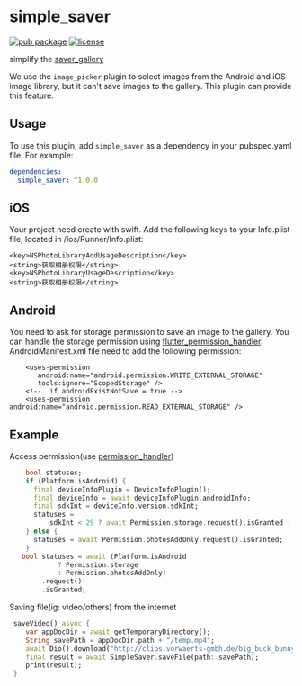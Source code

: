 # simple_saver

[![pub package](https://img.shields.io/pub/v/simple_saver.svg)](https://pub.dartlang.org/packages/simple_saver)
[![license](https://img.shields.io/github/license/mashape/apistatus.svg)](https://choosealicense.com/licenses/mit/)

simplify the [saver_gallery](https://pub.dev/packages/saver_gallery)

We use the `image_picker` plugin to select images from the Android and iOS image library, but it can't save images to the gallery. This plugin can provide this feature.

## Usage

To use this plugin, add `simple_saver` as a dependency in your pubspec.yaml file. For example:
```yaml
dependencies:
  simple_saver: ^1.0.0
```

## iOS
Your project need create with swift.
Add the following keys to your Info.plist file, located in
<project root>/ios/Runner/Info.plist:
```
<key>NSPhotoLibraryAddUsageDescription</key>
<string>获取相册权限</string>
<key>NSPhotoLibraryUsageDescription</key>
<string>获取相册权限</string>
```

##  Android
You need to ask for storage permission to save an image to the gallery. You can handle the storage permission using [flutter_permission_handler](https://github.com/BaseflowIT/flutter-permission-handler).
AndroidManifest.xml file need to add the following permission:
 ```
     <uses-permission
        android:name="android.permission.WRITE_EXTERNAL_STORAGE"
        tools:ignore="ScopedStorage" />
     <!--  if androidExistNotSave = true -->
     <uses-permission android:name="android.permission.READ_EXTERNAL_STORAGE" />   
 ```

## Example
Access permission(use [permission_handler](https://pub.dev/packages/permission_handler))
``` dart
    bool statuses;
    if (Platform.isAndroid) {
      final deviceInfoPlugin = DeviceInfoPlugin();
      final deviceInfo = await deviceInfoPlugin.androidInfo;
      final sdkInt = deviceInfo.version.sdkInt;
      statuses =
          sdkInt < 29 ? await Permission.storage.request().isGranted : true;
    } else {
      statuses = await Permission.photosAddOnly.request().isGranted;
    }
   bool statuses = await (Platform.isAndroid
            ? Permission.storage
            : Permission.photosAddOnly)
        .request()
        .isGranted;
```

Saving file(ig: video/others) from the internet
``` dart
_saveVideo() async {
    var appDocDir = await getTemporaryDirectory();
    String savePath = appDocDir.path + "/temp.mp4";
    await Dio().download("http://clips.vorwaerts-gmbh.de/big_buck_bunny.mp4", savePath);
    final result = await SimpleSaver.saveFile(path: savePath);
    print(result);
 }
```
